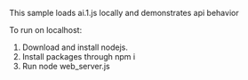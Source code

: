 This sample loads ai.1.js locally and demonstrates api behavior

To run on localhost:

1. Download and install nodejs.
2. Install packages through npm i
2. Run node web_server.js